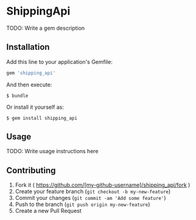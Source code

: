 # ShippingApi

TODO: Write a gem description

## Installation

Add this line to your application's Gemfile:

```ruby
gem 'shipping_api'
```

And then execute:

    $ bundle

Or install it yourself as:

    $ gem install shipping_api

## Usage

TODO: Write usage instructions here

## Contributing

1. Fork it ( https://github.com/[my-github-username]/shipping_api/fork )
2. Create your feature branch (`git checkout -b my-new-feature`)
3. Commit your changes (`git commit -am 'Add some feature'`)
4. Push to the branch (`git push origin my-new-feature`)
5. Create a new Pull Request
